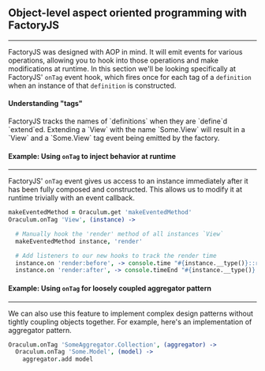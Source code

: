 <!--
  Definition overrides, when and how to use them
  Mixin interfaces and swappable implementations
-->

Object-level aspect oriented programming with FactoryJS
-------------------------------------------------------
-------------------------------------------------------

FactoryJS was designed with AOP in mind. It will emit events for various operations, allowing you to hook into those operations and make modifications at runtime. In this section we'll be looking specifically at FactoryJS' `onTag` event hook, which fires once for each tag of a `definition` when an instance of that `definition` is constructed.

<div class="text-center alert alert-info" role="alert">
  <h4>Understanding "tags"</h4>
  FactoryJS tracks the names of `definitions` when they are `define`d `extend`ed. Extending a `View` with the name `Some.View` will result in a `View` and a `Some.View` tag event being emitted by the factory.
</div>

#### Example: Using `onTag` to inject behavior at runtime
---------------------------------------------------------

FactoryJS' `onTag` event gives us access to an instance immediately after it has been fully composed and constructed. This allows us to modify it at runtime trivially with an event callback.

```coffeescript
makeEventedMethod = Oraculum.get 'makeEventedMethod'
Oraculum.onTag 'View', (instance) ->

  # Manually hook the 'render' method of all instances `View`
  makeEventedMethod instance, 'render'

  # Add listeners to our new hooks to track the render time
  instance.on 'render:before', -> console.time "#{instance.__type()}::render"
  instance.on 'render:after', -> console.timeEnd "#{instance.__type()}::render"

```

#### Example: Using `onTag` for loosely coupled aggregator pattern
------------------------------------------------------------------
We can also use this feature to implement complex design patterns without tightly coupling objects together. For example, here's an implementation of aggregator pattern.

```coffeescript
Oraculum.onTag 'SomeAggregator.Collection', (aggregator) ->
  Oraculum.onTag 'Some.Model', (model) ->
    aggregator.add model
```
